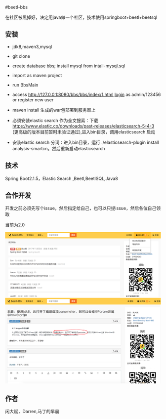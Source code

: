 #beetl-bbs

在社区被黑掉好，决定用java做一个社区，技术使用springboot+beetl+beetsql

## 安装

* jdk8,maven3,mysql

* git clone 

* create database bbs; install mysql from intall-mysql.sql

* import as maven project

* run BbsMain

* access  http://127.0.0.1:8080/bbs/bbs/index/1.html,login as admin/123456 or register new user

* maven install  生成的war包部署到服务器上

* 必须安装elastic search 作为全文搜索：下载 https://www.elastic.co/downloads/past-releases/elasticsearch-5-4-3 (更高级的版本目前暂时未验证通过),进入bin目录，调用elasticsearch 启动

* 安装elastic search 分词：进入bin目录，运行 ./elasticsearch-plugin install  analysis-smartcn。然后重新启动elasticsearch






## 技术

Spring Boot2.1.5，Elastic Search ,Beetl,BeetlSQL,Java8

## 合作开发

开发之前必须先写个issue，然后指定给自己，也可以只提issue，然后各位自己领取


当前为2.0

![Alt text](show.png)
![Alt text](show2.png)

## 作者

闲大赋，Darren,马丁的早晨


